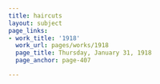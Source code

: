 ```yaml
---
title: haircuts
layout: subject
page_links:
- work_title: '1918'
  work_url: pages/works/1918
  page_title: Thursday, January 31, 1918
  page_anchor: page-407

---
```

